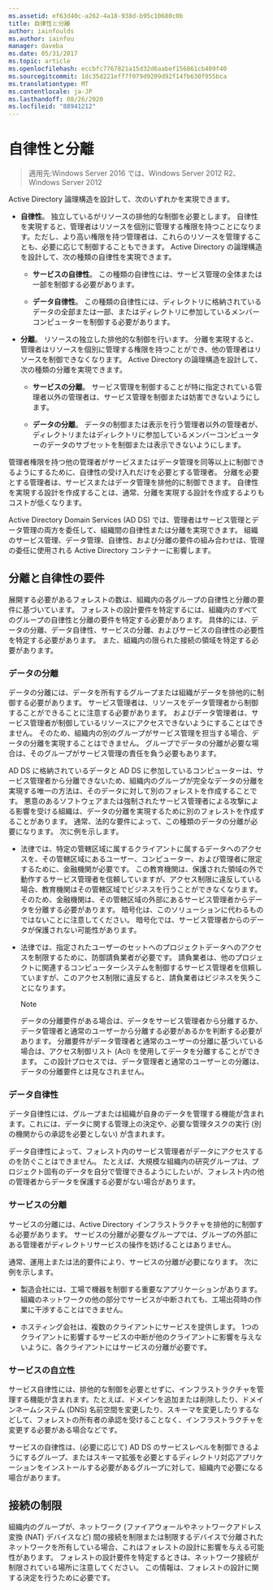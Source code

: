 ```yaml
---
ms.assetid: ef63d40c-a262-4a18-938d-b95c10680c0b
title: 自律性と分離
author: iainfoulds
ms.author: iainfou
manager: daveba
ms.date: 05/31/2017
ms.topic: article
ms.openlocfilehash: eccbfc7767821a15d32d6aabef156861cb409f40
ms.sourcegitcommit: 1dc35d221eff7f079d9209d92f14fb630f955bca
ms.translationtype: MT
ms.contentlocale: ja-JP
ms.lasthandoff: 08/26/2020
ms.locfileid: "88941212"
---
```

# <a name="autonomy-vs-isolation"></a>自律性と分離

>適用先:Windows Server 2016 では、Windows Server 2012 R2、Windows Server 2012

Active Directory 論理構造を設計して、次のいずれかを実現できます。

-   **自律性**。 独立しているがリソースの排他的な制御を必要とします。 自律性を実現すると、管理者はリソースを個別に管理する権限を持つことになります。ただし、より高い権限を持つ管理者は、これらのリソースを管理することも、必要に応じて制御することもできます。 Active Directory の論理構造を設計して、次の種類の自律性を実現できます。

    -   **サービスの自律性**。 この種類の自律性には、サービス管理の全体または一部を制御する必要があります。

    -   **データ自律性**。 この種類の自律性には、ディレクトリに格納されているデータの全部または一部、またはディレクトリに参加しているメンバーコンピューターを制御する必要があります。

-   **分離**。 リソースの独立した排他的な制御を行います。 分離を実現すると、管理者はリソースを個別に管理する権限を持つことができ、他の管理者はリソースを制御できなくなります。 Active Directory の論理構造を設計して、次の種類の分離を実現できます。

    -   **サービスの分離**。 サービス管理を制御することが特に指定されている管理者以外の管理者は、サービス管理を制御または妨害できないようにします。

    -   **データの分離**。 データの制御または表示を行う管理者以外の管理者が、ディレクトリまたはディレクトリに参加しているメンバーコンピューターのデータのサブセットを制御または表示できないようにします。

管理者権限を持つ他の管理者がサービスまたはデータ管理を同等以上に制御できるようにするために、自律性の受け入れだけを必要とする管理者。 分離を必要とする管理者は、サービスまたはデータ管理を排他的に制御できます。 自律性を実現する設計を作成することは、通常、分離を実現する設計を作成するよりもコストが低くなります。

Active Directory Domain Services (AD DS) では、管理者はサービス管理とデータ管理の両方を委任して、組織間の自律性または分離を実現できます。 組織のサービス管理、データ管理、自律性、および分離の要件の組み合わせは、管理の委任に使用される Active Directory コンテナーに影響します。

## <a name="isolation-and-autonomy-requirements"></a>分離と自律性の要件
展開する必要があるフォレストの数は、組織内の各グループの自律性と分離の要件に基づいています。 フォレストの設計要件を特定するには、組織内のすべてのグループの自律性と分離の要件を特定する必要があります。 具体的には、データの分離、データ自律性、サービスの分離、およびサービスの自律性の必要性を特定する必要があります。 また、組織内の限られた接続の領域を特定する必要があります。

### <a name="data-isolation"></a>データの分離
データの分離には、データを所有するグループまたは組織がデータを排他的に制御する必要があります。 サービス管理者は、リソースをデータ管理者から制御することができることに注意する必要があります。 およびデータ管理者は、サービス管理者が制御しているリソースにアクセスできないようにすることはできません。 そのため、組織内の別のグループがサービス管理を担当する場合、データの分離を実現することはできません。 グループでデータの分離が必要な場合は、そのグループがサービス管理の責任を負う必要もあります。

AD DS に格納されているデータと AD DS に参加しているコンピューターは、サービス管理者から分離できないため、組織内のグループが完全なデータの分離を実現する唯一の方法は、そのデータに対して別のフォレストを作成することです。 悪意のあるソフトウェアまたは強制されたサービス管理者による攻撃による影響を受ける組織は、データの分離を実現するために別のフォレストを作成することがあります。 通常、法的な要件によって、この種類のデータの分離が必要になります。 次に例を示します。

-   法律では、特定の管轄区域に属するクライアントに属するデータへのアクセスを、その管轄区域にあるユーザー、コンピューター、および管理者に限定するために、金融機関が必要です。 この教育機関は、保護された領域の外で動作するサービス管理者を信頼していますが、アクセス制限に違反している場合、教育機関はその管轄区域でビジネスを行うことができなくなります。 そのため、金融機関は、その管轄区域の外部にあるサービス管理者からデータを分離する必要があります。 暗号化は、このソリューションに代わるものではないことに注意してください。 暗号化では、サービス管理者からのデータが保護されない可能性があります。

-   法律では、指定されたユーザーのセットへのプロジェクトデータへのアクセスを制限するために、防御請負業者が必要です。 請負業者は、他のプロジェクトに関連するコンピューターシステムを制御するサービス管理者を信頼していますが、このアクセス制限に違反すると、請負業者はビジネスを失うことになります。

    > [!NOTE]
    > データの分離要件がある場合は、データをサービス管理者から分離するか、データ管理者と通常のユーザーから分離する必要があるかを判断する必要があります。 分離要件がデータ管理者と通常のユーザーの分離に基づいている場合は、アクセス制御リスト (Acl) を使用してデータを分離することができます。 この設計プロセスでは、データ管理者と通常のユーザーとの分離は、データの分離要件とは見なされません。

### <a name="data-autonomy"></a>データ自律性
データ自律性には、グループまたは組織が自身のデータを管理する機能が含まれます。これには、データに関する管理上の決定や、必要な管理タスクの実行 (別の機関からの承認を必要としない) が含まれます。

データ自律性によって、フォレスト内のサービス管理者がデータにアクセスするのを防ぐことはできません。 たとえば、大規模な組織内の研究グループは、プロジェクト固有のデータを自分で管理できるようにしたいが、フォレスト内の他の管理者からデータを保護する必要がない場合があります。

### <a name="service-isolation"></a>サービスの分離
サービスの分離には、Active Directory インフラストラクチャを排他的に制御する必要があります。 サービスの分離が必要なグループでは、グループの外部にある管理者がディレクトリサービスの操作を妨げることはありません。

通常、運用上または法的要件により、サービスの分離が必要になります。 次に例を示します。

-   製造会社には、工場で機器を制御する重要なアプリケーションがあります。 組織のネットワークの他の部分でサービスが中断されても、工場出荷時の作業に干渉することはできません。

-   ホスティング会社は、複数のクライアントにサービスを提供します。 1つのクライアントに影響するサービスの中断が他のクライアントに影響を与えないように、各クライアントにはサービスの分離が必要です。

### <a name="service-autonomy"></a>サービスの自立性
サービス自律性には、排他的な制御を必要とせずに、インフラストラクチャを管理する機能が含まれます。たとえば、ドメインを追加または削除したり、ドメインネームシステム (DNS) 名前空間を変更したり、スキーマを変更したりするなどして、フォレストの所有者の承認を受けることなく、インフラストラクチャを変更する必要がある場合などです。

サービスの自律性は、(必要に応じて) AD DS のサービスレベルを制御できるようにするグループ、またはスキーマ拡張を必要とするディレクトリ対応アプリケーションをインストールする必要があるグループに対して、組織内で必要になる場合があります。

## <a name="limited-connectivity"></a>接続の制限
組織内のグループが、ネットワーク (ファイアウォールやネットワークアドレス変換 (NAT) デバイスなど) 間の接続を制限または制限するデバイスで分離されたネットワークを所有している場合、これはフォレストの設計に影響を与える可能性があります。 フォレストの設計要件を特定するときは、ネットワーク接続が制限されている場所に注意してください。 この情報は、フォレストの設計に関する決定を行うために必要です。



